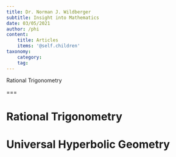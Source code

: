 ```yaml
---
title: Dr. Norman J. Wildberger
subtitle: Insight into Mathematics
date: 03/05/2021
author: /phi
content:
    title: Articles
    items: '@self.children'
taxonomy:
    category: 
    tag: 
---
```


Rational Trigonometry

===

# Rational Trigonometry

# Universal Hyperbolic Geometry
